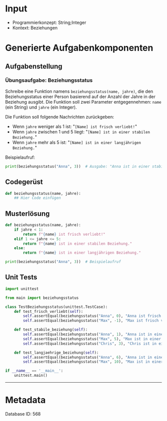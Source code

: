 # Input
- Programmierkonzept: String;Integer
- Kontext: Beziehungen

# Generierte Aufgabenkomponenten
## Aufgabenstellung
### Übungsaufgabe: Beziehungsstatus

Schreibe eine Funktion namens `beziehungsstatus(name, jahre)`, die den Beziehungsstatus einer Person basierend auf der Anzahl der Jahre in der Beziehung ausgibt. Die Funktion soll zwei Parameter entgegennehmen: `name` (ein String) und `jahre` (ein Integer). 

Die Funktion soll folgende Nachrichten zurückgeben:
- Wenn `jahre` weniger als 1 ist: "`[Name] ist frisch verliebt!`"
- Wenn `jahre` zwischen 1 und 5 liegt: "`[Name] ist in einer stabilen Beziehung.`"
- Wenn `jahre` mehr als 5 ist: "`[Name] ist in einer langjährigen Beziehung.`"

Beispielaufruf:
```python
print(beziehungsstatus("Anna", 3))  # Ausgabe: "Anna ist in einer stabilen Beziehung."
```

## Codegerüst
```python
def beziehungsstatus(name, jahre):
    ## Hier Code einfügen
```

## Musterlösung
```python
def beziehungsstatus(name, jahre):
    if jahre < 1:
        return f"{name} ist frisch verliebt!"
    elif 1 <= jahre <= 5:
        return f"{name} ist in einer stabilen Beziehung."
    else:
        return f"{name} ist in einer langjährigen Beziehung."

print(beziehungsstatus("Anna", 3))  # Beispielaufruf
```

## Unit Tests
```python
import unittest

from main import beziehungsstatus

class TestBeziehungsstatus(unittest.TestCase):
    def test_frisch_verliebt(self):
        self.assertEqual(beziehungsstatus("Anna", 0), "Anna ist frisch verliebt!")
        self.assertEqual(beziehungsstatus("Max", -1), "Max ist frisch verliebt!")

    def test_stabile_beziehung(self):
        self.assertEqual(beziehungsstatus("Anna", 1), "Anna ist in einer stabilen Beziehung.")
        self.assertEqual(beziehungsstatus("Max", 5), "Max ist in einer stabilen Beziehung.")
        self.assertEqual(beziehungsstatus("Chris", 3), "Chris ist in einer stabilen Beziehung.")

    def test_langjaehrige_beziehung(self):
        self.assertEqual(beziehungsstatus("Anna", 6), "Anna ist in einer langjährigen Beziehung.")
        self.assertEqual(beziehungsstatus("Max", 10), "Max ist in einer langjährigen Beziehung.")

if __name__ == '__main__':
    unittest.main()
```
___
# Metadata
Database ID: 568
